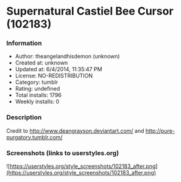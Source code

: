 # Supernatural Castiel Bee Cursor (102183)

### Information
- Author: theangelandhisdemon (unknown)
- Created at: unknown
- Updated at: 6/4/2014, 11:35:47 PM
- License: NO-REDISTRIBUTION
- Category: tumblr
- Rating: undefined
- Total installs: 1796
- Weekly installs: 0


### Description
Credit to http://www.deangrayson.deviantart.com/ and http://pure-purgatory.tumblr.com/


### Screenshots (links to userstyles.org)
![https://userstyles.org/style_screenshots/102183_after.png](https://userstyles.org/style_screenshots/102183_after.png)


